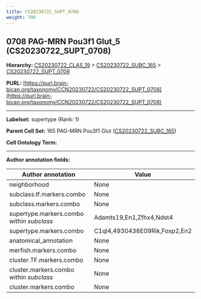 ```yaml
---
title: CS20230722_SUPT_0708
weight: 708
---
```

## 0708 PAG-MRN Pou3f1 Glut_5 (CS20230722_SUPT_0708)
<b>Hierarchy: </b>
[CS20230722_CLAS_19](../CS20230722_CLAS_19) >
[CS20230722_SUBC_165](../CS20230722_SUBC_165) >
[CS20230722_SUPT_0708](../CS20230722_SUPT_0708)

**PURL:** [https://purl.brain-bican.org/taxonomy/CCN20230722/CS20230722_SUPT_0708](https://purl.brain-bican.org/taxonomy/CCN20230722/CS20230722_SUPT_0708)

---


**Labelset:** supertype (Rank: 1)

**Parent Cell Set:** 165 PAG-MRN Pou3f1 Glut ([CS20230722_SUBC_165](../CS20230722_SUBC_165))



**Cell Ontology Term:** 

[MARKER GENES.]: #


---

[TRANSFERRED ANNOTATIONS.]: #


[AUTHOR ANNOTATION FIELDS.]: #


**Author annotation fields:**

| Author annotation | Value |
|-------------------|-------|
|neighborhood|None|
|subclass.tf.markers.combo|None|
|subclass.markers.combo|None|
|supertype.markers.combo _within subclass_|Adamts19,En1,Zfhx4,Ndst4|
|supertype.markers.combo|C1ql4,4930438E09Rik,Foxp2,En2|
|anatomical_annotation|None|
|merfish.markers.combo|None|
|cluster.TF.markers.combo|None|
|cluster.markers.combo _within subclass_|None|
|cluster.markers.combo|None|
